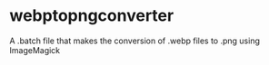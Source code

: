 # webptopngconverter
A .batch file that makes the conversion of .webp files to .png using ImageMagick
